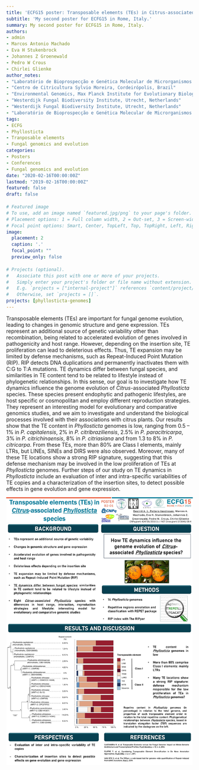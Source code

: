 ```yaml
---
title: 'ECFG15 poster: Transposable elements (TEs) in Citrus-associated Phyllosticta species'
subtitle: 'My second poster for ECFG15 in Rome, Italy.'
summary: My second poster for ECFG15 in Rome, Italy.
authors:
- admin
- Marcos Antonio Machado
- Eva H Stukenbrock
- Johannes Z Groenewald
- Pedro W Crous
- Chirlei Glienke
author_notes:
- "Laboratório de Bioprospecção e Genética Molecular de Microrganismos (BioGeMM), Departamento de Genética, Setor de Ciências Biológicas, Universidade Federal do Paraná,Curitiba, Brazil; Environmental Genomics, Max Planck Institute for Evolutionary Biology, Plön, Germany"
- "Centro de Citricultura Sylvio Moreira, Cordeirópolis, Brazil"
- "Environmental Genomics, Max Planck Institute for Evolutionary Biology, Plön, Germany; Environmental Genomics, Christian-Albrechts University of Kiel, Kiel, Germany"
- "Westerdijk Fungal Biodiversity Institute, Utrecht, Netherlands"
- "Westerdijk Fungal Biodiversity Institute, Utrecht, Netherlands"
- "Laboratório de Bioprospecção e Genética Molecular de Microrganismos (BioGeMM), Departamento de Genética, Setor de Ciências Biológicas, Universidade Federal do Paraná,Curitiba, Brazil"
tags:
- ECFG
- Phyllosticta
- Tranposable elements
- Fungal genomics and evolution
categories:
- Posters
- Conferences
- Fungal genomics and evolution
date: "2020-02-16T00:00:00Z"
lastmod: "2019-02-16T00:00:00Z"
featured: false
draft: false

# Featured image
# To use, add an image named `featured.jpg/png` to your page's folder.
# Placement options: 1 = Full column width, 2 = Out-set, 3 = Screen-width
# Focal point options: Smart, Center, TopLeft, Top, TopRight, Left, Right, BottomLeft, Bottom, BottomRight
image:
  placement: 2
  caption: '.'
  focal_point: ""
  preview_only: false

# Projects (optional).
#   Associate this post with one or more of your projects.
#   Simply enter your project's folder or file name without extension.
#   E.g. `projects = ["internal-project"]` references `content/project/deep-learning/index.md`.
#   Otherwise, set `projects = []`.
projects: [phyllosticta-genomes]
---
```


Transposable elements (TEs) are important for fungal genome evolution, leading to changes in genomic structure and gene expression. TEs represent an additional source of genetic variability other than recombination, being related to accelerated evolution of genes involved in pathogenicity and host range. However, depending on the insertion site, TE proliferation can lead to deleterious effects. Thus, TE expansion may be limited by defense mechanisms, such as Repeat-Induced Point Mutation (RIP). RIP detects DNA duplications and permanently inactivates them with C:G to T:A mutations. TE dynamics differ between fungal species, and similarities in TE content tend to be related to lifestyle instead of phylogenetic relationships. In this sense, our goal is to investigate how TE dynamics influence the genome evolution of *Citrus*-associated *Phyllosticta* species. These species present endophytic and pathogenic lifestyles, are host specific or cosmopolitan and employ different reproduction strategies. They represent an interesting model for evolutionary and comparative genomics studies, and we aim to investigate and understand the biological processes involved with their associations with citrus plants. Our results show that the TE content in *Phyllosticta* genomes is low, ranging from 0.5 – 1% in *P.  capitalensis*, 2% in *P. citribraziliensis*, 2.5% in *P. paracitricarpa*, 3% in *P. citrichinaensis*, 8% in *P. citriasiana* and from 1.3 to 8% in *P. citricarpa*. From these TEs, more than 80% are Class I elements, mainly LTRs, but LINEs, SINEs and DIRS were also observed. Moreover, many of these TE locations show a strong RIP signature, suggesting that this defense mechanism may be involved in the low proliferation of TEs at *Phyllosticta* genomes. Further steps of our study on TE dynamics in *Phyllosticta* include an evaluation of inter and intra-specific variabilities of TE copies and a characterization of the insertion sites, to detect possible effects in gene evolution and gene expression.


![Poster](Poster.jpg)
